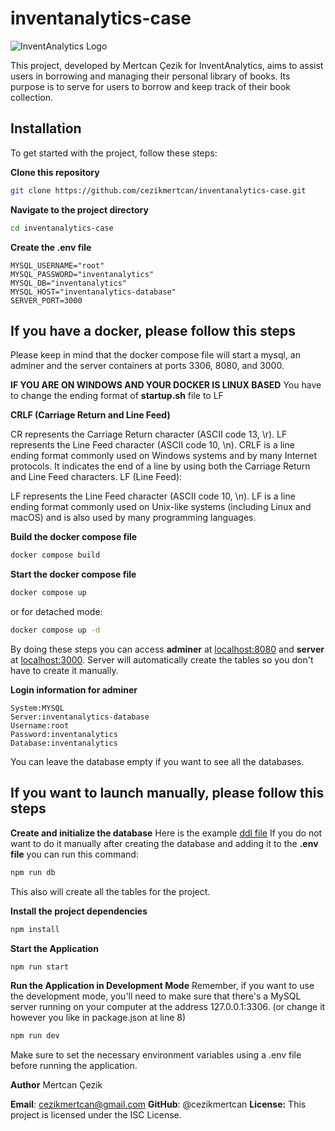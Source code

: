 # inventanalytics-case

![InventAnalytics Logo](https://www.inventanalytics.com/Content/images/logo.svg)

This project, developed by Mertcan Çezik for InventAnalytics, aims to assist users in borrowing and managing their personal library of books. Its purpose is to serve for users to borrow and keep track of their book collection.

## Installation

To get started with the project, follow these steps:

**Clone this repository**

```sh
git clone https://github.com/cezikmertcan/inventanalytics-case.git
```

**Navigate to the project directory**

```sh
cd inventanalytics-case
```

**Create the .env file**

```env
MYSQL_USERNAME="root"
MYSQL_PASSWORD="inventanalytics"
MYSQL_DB="inventanalytics"
MYSQL_HOST="inventanalytics-database"
SERVER_PORT=3000
```

## If you have a docker, please follow this steps

Please keep in mind that the docker compose file will start a mysql, an adminer and the server containers at ports 3306, 8080, and 3000.

**IF YOU ARE ON WINDOWS AND YOUR DOCKER IS LINUX BASED**
You have to change the ending format of **startup.sh** file to LF

**CRLF (Carriage Return and Line Feed)**

CR represents the Carriage Return character (ASCII code 13, \r).
LF represents the Line Feed character (ASCII code 10, \n).
CRLF is a line ending format commonly used on Windows systems and by many Internet protocols. It indicates the end of a line by using both the Carriage Return and Line Feed characters.
LF (Line Feed):

LF represents the Line Feed character (ASCII code 10, \n).
LF is a line ending format commonly used on Unix-like systems (including Linux and macOS) and is also used by many programming languages.

**Build the docker compose file**

```sh
docker compose build
```

**Start the docker compose file**

```sh
docker compose up
```

or for detached mode:

```sh
docker compose up -d
```

By doing these steps you can access
**adminer** at [localhost:8080](http://localhost:8080) and
**server** at [localhost:3000](http://localhost:3000).
Server will automatically create the tables so you don't have to create it manually.

**Login information for adminer**

```
System:MYSQL
Server:inventanalytics-database
Username:root
Password:inventanalytics
Database:inventanalytics
```

You can leave the database empty if you want to see all the databases.

## If you want to launch manually, please follow this steps

**Create and initialize the database**
Here is the example [ddl file](https://raw.githubusercontent.com/cezikmertcan/inventanalytics-case/master/databaseddl.sql)
If you do not want to do it manually after creating the database and adding it to the **.env file** you can run this command:

```sh
npm run db
```

This also will create all the tables for the project.

**Install the project dependencies**

```sh
npm install
```

**Start the Application**

```sh
npm run start
```

**Run the Application in Development Mode**
Remember, if you want to use the development mode, you'll need to make sure that there's a MySQL server running on your computer at the address 127.0.0.1:3306.
(or change it however you like in package.json at line 8)

```sh
npm run dev
```

Make sure to set the necessary environment variables using a .env file before running the application.

**Author**
Mertcan Çezik

**Email**: cezikmertcan@gmail.com
**GitHub**: @cezikmertcan
**License:** This project is licensed under the ISC License.
